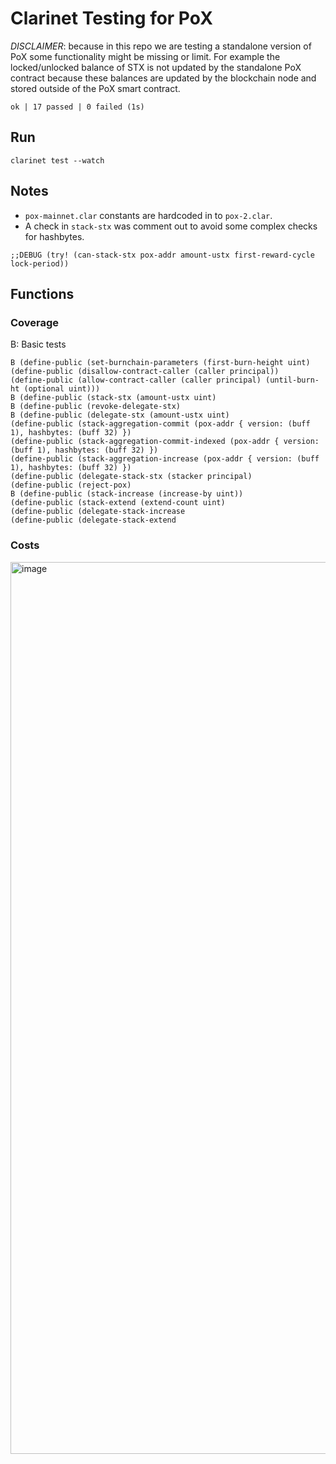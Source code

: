 # Clarinet Testing for PoX 

*DISCLAIMER*: because in this repo we are testing a standalone version of PoX some functionality might be missing or limit. For example the locked/unlocked balance of STX is not updated by the standalone PoX contract because these balances are updated by the blockchain node and stored outside of the PoX smart contract.

`ok | 17 passed | 0 failed (1s)`


## Run

```
clarinet test --watch
```

## Notes

- `pox-mainnet.clar` constants are hardcoded in to `pox-2.clar`.
- A check in `stack-stx` was comment out to avoid some complex checks for hashbytes.
```
;;DEBUG (try! (can-stack-stx pox-addr amount-ustx first-reward-cycle lock-period))
```

## Functions

### Coverage

B: Basic tests

```clarity
B (define-public (set-burnchain-parameters (first-burn-height uint)
(define-public (disallow-contract-caller (caller principal))
(define-public (allow-contract-caller (caller principal) (until-burn-ht (optional uint)))
B (define-public (stack-stx (amount-ustx uint)
B (define-public (revoke-delegate-stx)
B (define-public (delegate-stx (amount-ustx uint)
(define-public (stack-aggregation-commit (pox-addr { version: (buff 1), hashbytes: (buff 32) })
(define-public (stack-aggregation-commit-indexed (pox-addr { version: (buff 1), hashbytes: (buff 32) })
(define-public (stack-aggregation-increase (pox-addr { version: (buff 1), hashbytes: (buff 32) })
(define-public (delegate-stack-stx (stacker principal)
(define-public (reject-pox)
B (define-public (stack-increase (increase-by uint))
(define-public (stack-extend (extend-count uint)
(define-public (delegate-stack-increase
(define-public (delegate-stack-extend
```

### Costs

<img width="1427" alt="image" src="https://user-images.githubusercontent.com/30682875/234330158-6064eaf6-6120-422d-b11a-586677c68e76.png">

